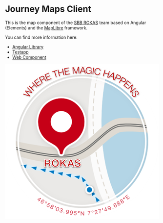 # Journey Maps Client

This is the map component of the [SBB ROKAS](https://sbb.sharepoint.com/sites/rokas) team based on Angular (Elements)
and the  [MapLibre](https://maplibre.org/) framework.

You can find more information here:

* [Angular Library](projects/journey-maps-client/README.md)
* [Testapp](projects/journey-maps-client-testapp/README.md)
* [Web Component](projects/journey-maps-client-elements/README.md)

![ROKAS Logo](ROKAS.png)
